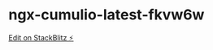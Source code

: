 # ngx-cumulio-latest-fkvw6w

[Edit on StackBlitz ⚡️](https://stackblitz.com/edit/ngx-cumulio-latest-fkvw6w)
